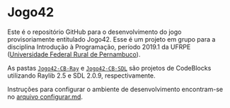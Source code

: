 # Jogo42
Este é o repositório GitHub para o desenvolvimento do jogo provisoriamente entitulado Jogo42. Esse é um projeto em grupo para a disciplina Introdução à Programação, período 2019.1 da UFRPE ([Universidade Federal Rural de Pernambuco](http://www.ufrpe.br)).

<!-- TODO: Informações sobre qual biblioteca e IDE usaremos, com links -->

As pastas [`Jogo42-CB-Ray`](Jogo42-CB-Ray/) e [`Jogo42-CB-SDL`](Jogo42-CB-SD/) são projetos de CodeBlocks utilizando Raylib 2.5 e SDL 2.0.9, respectivamente.

Instruções para configurar o ambiente de desenvolvimento encontram-se no [arquivo configurar.md](documentacao/configurar.md).